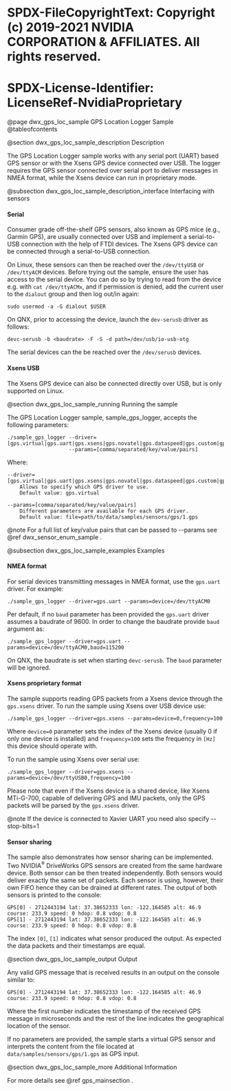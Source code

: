 # SPDX-FileCopyrightText: Copyright (c) 2019-2021 NVIDIA CORPORATION & AFFILIATES. All rights reserved.
# SPDX-License-Identifier: LicenseRef-NvidiaProprietary

@page dwx_gps_loc_sample GPS Location Logger Sample
@tableofcontents

@section dwx_gps_loc_sample_description Description

The GPS Location Logger sample works with any serial port (UART) based
GPS sensor or with the Xsens GPS device connected over USB. The logger
requires the GPS sensor connected over serial port to deliver messages
in NMEA format, while the Xsens device can run in proprietary mode.

@subsection dwx_gps_loc_sample_description_interface Interfacing with sensors

#### Serial

Consumer grade off-the-shelf GPS sensors, also known as GPS mice (e.g.,
Garmin GPS), are usually connected over USB and implement a serial-to-USB
connection with the help of FTDI devices. The Xsens GPS device can be
connected through a serial-to-USB connection.

On Linux, these sensors can then be reached over the `/dev/ttyUSB` or
`/dev/ttyACM` devices. Before trying out the sample, ensure the user has
access to the serial device. You can do so by trying to read from the device
e.g. with `cat /dev/ttyACMx`, and if permission is denied, add the current user
to the `dialout` group and then log out/in again:

    sudo usermod -a -G dialout $USER

On QNX, prior to accessing the device, launch the `dev-serusb` driver as
follows:

    devc-serusb -b <baudrate> -F -S -d path=/dev/usb/io-usb-otg

The serial devices can the be reached over the `/dev/serusb` devices.

#### Xsens USB

The Xsens GPS device can also be connected directly over USB, but is only
supported on Linux.

@section dwx_gps_loc_sample_running Running the sample

The GPS Location Logger sample, sample_gps_logger, accepts the following parameters:

    ./sample_gps_logger --driver=[gps.virtual|gps.uart|gps.xsens|gps.novatel|gps.dataspeed|gps.custom|gps.ublox]
                        --params=[comma/separated/key/value/pairs]

Where:

    --driver=[gps.virtual|gps.uart|gps.xsens|gps.novatel|gps.dataspeed|gps.custom|gps.ublox]
        Allows to specify which GPS driver to use.
        Default value: gps.virtual

    --params=[comma/separated/key/value/pairs]
        Different parameters are available for each GPS driver.
        Default value: file=path/to/data/samples/sensors/gps/1.gps

@note For a full list of key/value pairs that can be passed to --params see @ref dwx_sensor_enum_sample .

@subsection dwx_gps_loc_sample_examples Examples

#### NMEA format

For serial devices transmitting messages in NMEA format, use the `gps.uart`
driver. For example:

    ./sample_gps_logger --driver=gps.uart --params=device=/dev/ttyACM0

Per default, if no `baud` parameter has been provided the `gps.uart`
driver assumes a baudrate of 9600. In order to change the baudrate provide
`baud` argument as:

    ./sample_gps_logger --driver=gps.uart --params=device=/dev/ttyACM0,baud=115200

On QNX, the baudrate is set when starting `devc-serusb`. The `baud`
parameter will be ignored.

#### Xsens proprietary format

The sample supports reading GPS packets from a Xsens device through the
`gps.xsens` driver. To run the sample using Xsens over USB device use:

    ./sample_gps_logger --driver=gps.xsens --params=device=0,frequency=100

Where `device=0` parameter sets the index of the Xsens device (usually 0
if only one device is installed) and `frequency=100` sets the frequency
in `[Hz]` this device should operate with.

To run the sample using Xsens over serial use:

    ./sample_gps_logger --driver=gps.xsens --params=device=/dev/ttyUSB0,frequency=100

Please note that even if the Xsens device is a shared device, like Xsens
MTi-G-700, capable of delivering GPS and IMU packets, only the GPS packets
will be parsed by the `gps.xsens` driver.

@note If the device is connected to Xavier UART you need also specify --stop-bits=1

#### Sensor sharing

The sample also demonstrates how sensor sharing can be implemented.
Two NVIDIA<sup>&reg;</sup> DriveWorks GPS sensors are created from the same
hardware device. Both sensor can be then treated independently. Both sensors
would deliver exactly the same set of packets. Each sensor is using, however,
their own FIFO hence they can be drained at different rates. The output of
both sensors is printed to the console:

    GPS[0] - 2712443194 lat: 37.38652333 lon: -122.164585 alt: 46.9 course: 233.9 speed: 0 hdop: 0.8 vdop: 0.8
    GPS[1] - 2712443194 lat: 37.38652333 lon: -122.164585 alt: 46.9 course: 233.9 speed: 0 hdop: 0.8 vdop: 0.8

The index `[0]`, `[1]` indicates what sensor produced the output. As expected the data
packets and their timestamps are equal.

@section dwx_gps_loc_sample_output Output

Any valid GPS message that is received results in an output on the
console similar to:

    GPS[0] - 2712443194 lat: 37.38652333 lon: -122.164585 alt: 46.9 course: 233.9 speed: 0 hdop: 0.8 vdop: 0.8

Where the first number indicates the timestamp of the received GPS message in
microseconds and the rest of the line indicates the geographical location of the
sensor.

If no parameters are provided, the sample starts a virtual GPS sensor and
interprets the content from the file located at `data/samples/sensors/gps/1.gps`
as GPS input.

@section dwx_gps_loc_sample_more Additional Information

For more details see @ref gps_mainsection .
